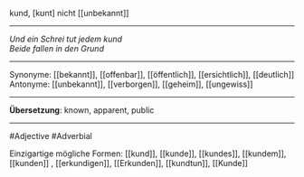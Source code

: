 kund, [kʊnt]
nicht [[unbekannt]]

---
*Und ein Schrei tut jedem kund*  
*Beide fallen in den Grund*

---
Synonyme: [[bekannt]], [[offenbar]], [[öffentlich]], [[ersichtlich]], [[deutlich]]
Antonyme: [[unbekannt]], [[verborgen]], [[geheim]], [[ungewiss]]

---
**Übersetzung**:
known, apparent, public

---
#Adjective #Adverbial

Einzigartige mögliche Formen: 
[[kund]], [[kunde]], [[kundes]], [[kundem]], [[kunden]]
, [[erkundigen]], [[Erkunden]], [[kundtun]], [[Kunde]]